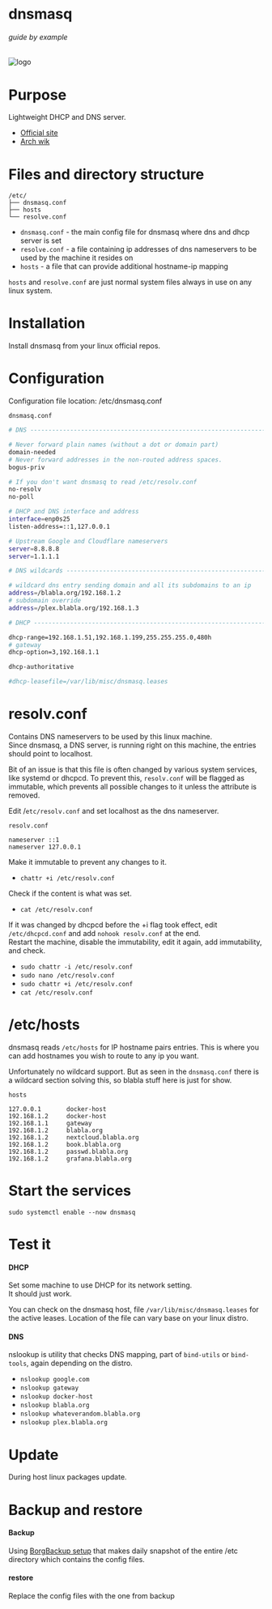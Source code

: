 # dnsmasq

###### guide by example

![logo](https://i.imgur.com/SOa4kRd.png)

# Purpose

Lightweight DHCP and DNS server.

* [Official site](http://www.thekelleys.org.uk/dnsmasq/doc.html)
* [Arch wik](https://wiki.archlinux.org/index.php/dnsmasq)

# Files and directory structure

```
/etc/
├── dnsmasq.conf
├── hosts
└── resolve.conf
```              

* `dnsmasq.conf` - the main config file for dnsmasq where dns and dhcp server is set
* `resolve.conf` - a file containing ip addresses of dns nameservers to be used
   by the machine it resides on
* `hosts` - a file that can provide additional hostname-ip mapping

`hosts` and `resolve.conf` are just normal system files always in use on any linux
system.

# Installation

Install dnsmasq from your linux official repos.

# Configuration

Configuration file location: /etc/dnsmasq.conf

`dnsmasq.conf`

```bash
# DNS --------------------------------------------------------------------------

# Never forward plain names (without a dot or domain part)
domain-needed
# Never forward addresses in the non-routed address spaces.
bogus-priv

# If you don't want dnsmasq to read /etc/resolv.conf
no-resolv
no-poll

# DHCP and DNS interface and address
interface=enp0s25
listen-address=::1,127.0.0.1

# Upstream Google and Cloudflare nameservers
server=8.8.8.8
server=1.1.1.1

# DNS wildcards ----------------------------------------------------------------

# wildcard dns entry sending domain and all its subdomains to an ip
address=/blabla.org/192.168.1.2
# subdomain override
address=/plex.blabla.org/192.168.1.3

# DHCP -------------------------------------------------------------------------

dhcp-range=192.168.1.51,192.168.1.199,255.255.255.0,480h
# gateway
dhcp-option=3,192.168.1.1

dhcp-authoritative

#dhcp-leasefile=/var/lib/misc/dnsmasq.leases
```

# resolv.conf

Contains DNS nameservers to be used by this linux machine.</br>
Since dnsmasq, a DNS server, is running right on this machine,
the entries should point to localhost.

Bit of an issue is that this file is often changed by various system services,
like systemd or dhcpcd.
To prevent this, `resolv.conf` will be flagged as immutable,
which prevents all possible changes to it unless the attribute is removed.

Edit /`etc/resolv.conf` and set localhost as the dns nameserver.

`resolv.conf`
```
nameserver ::1
nameserver 127.0.0.1
```

Make it immutable to prevent any changes to it.

* `chattr +i /etc/resolv.conf`

Check if the content is what was set.

* `cat /etc/resolv.conf`

If it was changed by dhcpcd before the +i flag took effect, edit `/etc/dhcpcd.conf`
and add `nohook resolv.conf` at the end.</br>
Restart the machine, disable the immutability, edit it again,
add immutability, and check.

* `sudo chattr -i /etc/resolv.conf`
* `sudo nano /etc/resolv.conf`
* `sudo chattr +i /etc/resolv.conf`
* `cat /etc/resolv.conf`

# /etc/hosts

dnsmasq reads `/etc/hosts` for IP hostname pairs entries.
This is where you can add hostnames you wish to route to any ip you want.

Unfortunately no wildcard support.
But as seen in the `dnsmasq.conf` there is a wildcard section solving this,
so blabla stuff here is just for show. 

`hosts`
```
127.0.0.1       docker-host
192.168.1.2     docker-host 
192.168.1.1     gateway
192.168.1.2     blabla.org
192.168.1.2     nextcloud.blabla.org
192.168.1.2     book.blabla.org
192.168.1.2     passwd.blabla.org
192.168.1.2     grafana.blabla.org
```

# Start the services

`sudo systemctl enable --now dnsmasq`

# Test it

#### DHCP

Set some machine to use DHCP for its network setting.</br>
It should just work. 

You can check on the dnsmasq host, file `/var/lib/misc/dnsmasq.leases`
for the active leases. Location of the file can vary base on your linux distro.

#### DNS

nslookup is utility that checks DNS mapping, part of `bind-utils` or `bind-tools`,
again depending on the distro.

* `nslookup google.com`
* `nslookup gateway`
* `nslookup docker-host`
* `nslookup blabla.org`
* `nslookup whateverandom.blabla.org`
* `nslookup plex.blabla.org`

# Update

During host linux packages update.

# Backup and restore

#### Backup

Using [BorgBackup setup](https://github.com/DoTheEvo/selfhosted-apps-docker/tree/master/borg_backup)
that makes daily snapshot of the entire /etc directory
which contains the config files.

#### restore

Replace the config files with the one from backup
